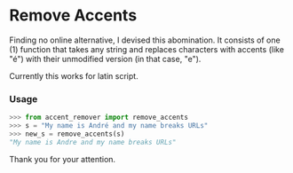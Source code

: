 # Remove Accents

Finding no online alternative, I devised this abomination.
It consists of one (1) function that takes any string and replaces characters with accents (like "é") with their unmodified version (in that case, "e").

Currently this works for latin script.

### Usage

```python
>>> from accent_remover import remove_accents
>>> s = "My name is André and my name breaks URLs"
>>> new_s = remove_accents(s)
"My name is Andre and my name breaks URLs"
```

Thank you for your attention.
